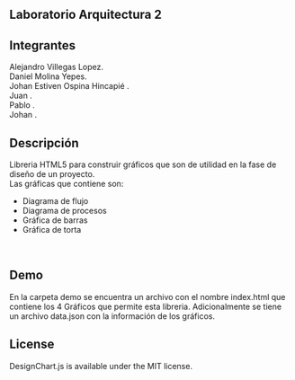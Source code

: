 ## Laboratorio Arquitectura 2


## Integrantes
Alejandro Villegas Lopez.<br />
Daniel Molina Yepes.<br />
Johan Estiven Ospina Hincapié .<br />
Juan .<br />
Pablo .<br />
Johan .<br />


## Descripción
Libreria HTML5 para construir gráficos que son de utilidad en la fase de diseño de un proyecto.<br/>
Las gráficas que contiene son:
<ul>
<li>Diagrama de flujo</li>
<li>Diagrama de procesos</li>
<li>Gráfica de barras</li>
<li>Gráfica de torta</li>
</ul>
<br/>

## Demo
En la carpeta demo se encuentra un archivo con el nombre index.html
que contiene los 4 Gráficos que permite esta libreria.
Adicionalmente se tiene un archivo data.json con la información de los gráficos.

## License
DesignChart.js is available under the MIT license.
